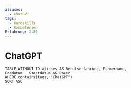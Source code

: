 ```yaml
---
aliases:
  - ChatGPT
tags:
  - Hardskills
  - Kompetenzen
Erfahrung: 2.89
---
```

# ChatGPT

```dataview
TABLE WITHOUT ID aliases AS Berufserfahrung, Firmenname,
Enddatum - Startdatum AS Dauer
WHERE contains(tags, "ChatGPT")
SORT ASC
```